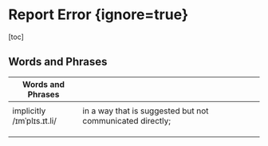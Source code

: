 # Report Error {ignore=true}

[toc]

## Words and Phrases

| Words and Phrases |  ||
| --- | --- | --- |
|  |  ||
| implicitly<br/>/ɪmˈplɪs.ɪt.li/ | in a way that is suggested but not communicated directly; ||
|  |  ||
|  |  ||
|  |  ||